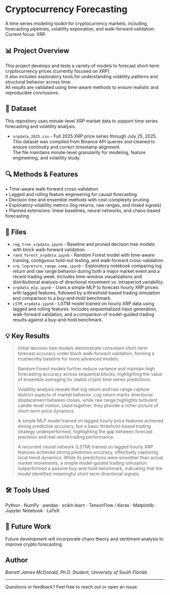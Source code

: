 # Cryptocurrency Forecasting

A time series modeling toolkit for cryptocurrency markets, including forecasting pipelines, volatility exploration, and walk-forward validation. Current focus: XRP.

## 📊 Project Overview

This project develops and tests a variety of models to forecast short-term cryptocurrency prices (currently focused on XRP).  
It also includes exploratory tools for understanding volatility patterns and structural behavior across time.  
All results are validated using time-aware methods to ensure realistic and reproducible conclusions.

## 📂 Dataset

This repository uses minute-level XRP market data to support time series forecasting and volatility analysis.

- `xrpdata_2025.csv` - Full 2025 XRP price series through July 25, 2025.  
  This dataset was compiled from Binance API queries and cleaned to ensure continuity and correct timestamp alignment.  
  The file maintains minute-level granularity for modeling, feature engineering, and volatility study.

## 🔍 Methods & Features

• Time-aware walk-forward cross-validation  
• Lagged and rolling feature engineering for causal forecasting  
• Decision tree and ensemble methods with cost-complexity pruning  
• Exploratory volatility metrics (log returns, raw ranges, and mixed signals)
• Planned extensions: linear baselines, neural networks, and chaos-based forecasting

## 📁 Files

- `reg_tree_xrpdata.ipynb` - Baseline and pruned decision tree models with block walk-forward validation.
- `rand_forest_xrpdata.ipynb` - Random Forest model with time-aware training, contiguous hold-out testing, and walk-forward cross-validation.
- `xrp_logreturn_range_comp.ipynb` - Exploratory notebook comparing log return and raw range behavior during both a major market event and a recent trading week. Includes time-window visualizations and distributional analysis of directional movement vs. intraperiod variability.
- `xrpdata_mlp.ipynb` - Uses a simple MLP to forecast hourly XRP prices with lagged features, followed by a threshold-based trading simulation and comparison to a buy-and-hold benchmark.
- `LSTM_xrpdata.ipynb` - LSTM model trained on hourly XRP data using lagged and rolling features. Includes sequentialized input generation, walk-forward validation, and a comparison of model-guided trading results against a buy-and-hold benchmark.

## 💡 Key Results

> Initial decision tree models demonstrate consistent short-term forecast accuracy under block walk-forward validation, forming a trustworthy baseline for more advanced models.  
>  
> Random Forest models further reduce variance and maintain high forecasting accuracy across sequential blocks, highlighting the value of ensemble averaging for stable crypto time series predictions.  
>  
> Volatility analysis reveals that log return and raw range capture distinct aspects of market behavior. Log return marks directional displacement between closes, while raw range highlights turbulent candle-level motion. Used together, they provide a richer picture of short-term price dynamics.
>
> A simple MLP model trained on lagged hourly price features achieved strong predictive accuracy, but a basic threshold-based trading strategy underperformed, highlighting the gap between forecast precision and real-world trading performance.
>
> A recurrent neural network (LSTM) trained on lagged hourly XRP features achieved strong prediction accuracy, effectively capturing local trend dynamics. While its predictions were smoother than actual market movements, a simple model-guided trading simulation outperformed a passive buy-and-hold benchmark, indicating that the model identified meaningful short-term directional signals.

## 🛠 Tools Used

Python · NumPy · pandas · scikit-learn · TensorFlow / Keras · Matplotlib · Jupyter Notebook · LaTeX

## 🔮 Future Work

Future development will incorporate chaos theory and sentiment analysis to improve crypto forecasting.

## Author

*Barrett James McDonald, Ph.D. Student, University of South Florida*

---

Questions or feedback? Feel free to reach out or open an issue.
